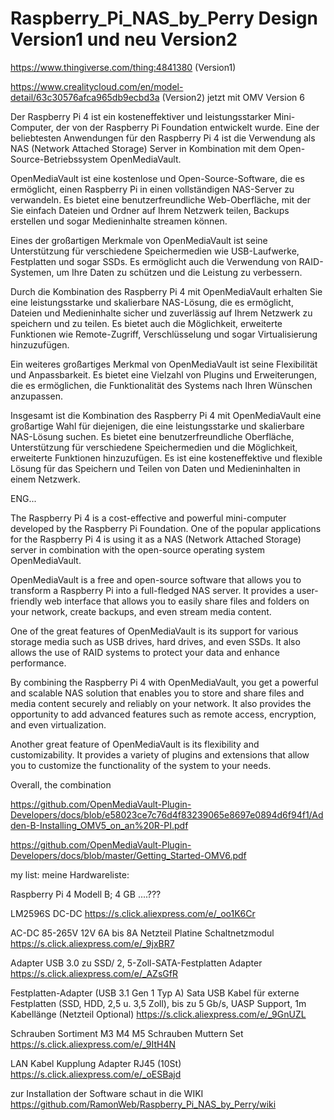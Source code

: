 # Raspberry_Pi_NAS_by_Perry Design Version1 und neu Version2

https://www.thingiverse.com/thing:4841380 (Version1)

https://www.crealitycloud.com/en/model-detail/63c30576afca965db9ecbd3a (Version2) jetzt mit OMV Version 6

Der Raspberry Pi 4 ist ein kosteneffektiver und leistungsstarker Mini-Computer, der von der Raspberry Pi Foundation entwickelt wurde. Eine der beliebtesten Anwendungen für den Raspberry Pi 4 ist die Verwendung als NAS (Network Attached Storage) Server in Kombination mit dem Open-Source-Betriebssystem OpenMediaVault.

OpenMediaVault ist eine kostenlose und Open-Source-Software, die es ermöglicht, einen Raspberry Pi in einen vollständigen NAS-Server zu verwandeln. Es bietet eine benutzerfreundliche Web-Oberfläche, mit der Sie einfach Dateien und Ordner auf Ihrem Netzwerk teilen, Backups erstellen und sogar Medieninhalte streamen können.

Eines der großartigen Merkmale von OpenMediaVault ist seine Unterstützung für verschiedene Speichermedien wie USB-Laufwerke, Festplatten und sogar SSDs. Es ermöglicht auch die Verwendung von RAID-Systemen, um Ihre Daten zu schützen und die Leistung zu verbessern.

Durch die Kombination des Raspberry Pi 4 mit OpenMediaVault erhalten Sie eine leistungsstarke und skalierbare NAS-Lösung, die es ermöglicht, Dateien und Medieninhalte sicher und zuverlässig auf Ihrem Netzwerk zu speichern und zu teilen. Es bietet auch die Möglichkeit, erweiterte Funktionen wie Remote-Zugriff, Verschlüsselung und sogar Virtualisierung hinzuzufügen.

Ein weiteres großartiges Merkmal von OpenMediaVault ist seine Flexibilität und Anpassbarkeit. Es bietet eine Vielzahl von Plugins und Erweiterungen, die es ermöglichen, die Funktionalität des Systems nach Ihren Wünschen anzupassen.

Insgesamt ist die Kombination des Raspberry Pi 4 mit OpenMediaVault eine großartige Wahl für diejenigen, die eine leistungsstarke und skalierbare NAS-Lösung suchen. Es bietet eine benutzerfreundliche Oberfläche, Unterstützung für verschiedene Speichermedien und die Möglichkeit, erweiterte Funktionen hinzuzufügen. Es ist eine kosteneffektive und flexible Lösung für das Speichern und Teilen von Daten und Medieninhalten in einem Netzwerk.

ENG...

The Raspberry Pi 4 is a cost-effective and powerful mini-computer developed by the Raspberry Pi Foundation. One of the popular applications for the Raspberry Pi 4 is using it as a NAS (Network Attached Storage) server in combination with the open-source operating system OpenMediaVault.

OpenMediaVault is a free and open-source software that allows you to transform a Raspberry Pi into a full-fledged NAS server. It provides a user-friendly web interface that allows you to easily share files and folders on your network, create backups, and even stream media content.

One of the great features of OpenMediaVault is its support for various storage media such as USB drives, hard drives, and even SSDs. It also allows the use of RAID systems to protect your data and enhance performance.

By combining the Raspberry Pi 4 with OpenMediaVault, you get a powerful and scalable NAS solution that enables you to store and share files and media content securely and reliably on your network. It also provides the opportunity to add advanced features such as remote access, encryption, and even virtualization.

Another great feature of OpenMediaVault is its flexibility and customizability. It provides a variety of plugins and extensions that allow you to customize the functionality of the system to your needs.

Overall, the combination

https://github.com/OpenMediaVault-Plugin-Developers/docs/blob/e58023ce7c76d4f83239065e8697e0894d6f94f1/Adden-B-Installing_OMV5_on_an%20R-PI.pdf

https://github.com/OpenMediaVault-Plugin-Developers/docs/blob/master/Getting_Started-OMV6.pdf


my list:
meine Hardwareliste:

Raspberry Pi 4 Modell B; 4 GB
....???

LM2596S DC-DC
https://s.click.aliexpress.com/e/_oo1K6Cr

AC-DC 85-265V 12V 6A bis 8A Netzteil Platine Schaltnetzmodul
https://s.click.aliexpress.com/e/_9jxBR7

Adapter USB 3.0 zu SSD/ 2, 5-Zoll-SATA-Festplatten Adapter
https://s.click.aliexpress.com/e/_AZsGfR

Festplatten-Adapter (USB 3.1 Gen 1 Typ A) Sata USB Kabel für externe Festplatten
(SSD, HDD, 2,5 u. 3,5 Zoll), bis zu 5 Gb/s, UASP Support, 1m Kabellänge (Netzteil Optional)
https://s.click.aliexpress.com/e/_9GnUZL

Schrauben Sortiment M3 M4 M5 Schrauben Muttern Set
https://s.click.aliexpress.com/e/_9ItH4N

LAN Kabel Kupplung Adapter RJ45 (10St)
https://s.click.aliexpress.com/e/_oESBajd


zur Installation der Software schaut in die WIKI
https://github.com/RamonWeb/Raspberry_Pi_NAS_by_Perry/wiki

